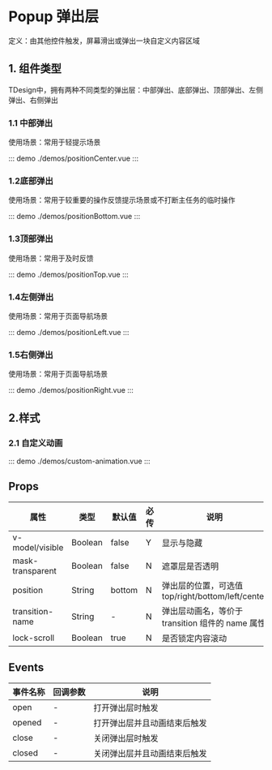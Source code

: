 # Popup 弹出层
定义：由其他控件触发，屏幕滑出或弹出一块自定义内容区域


## 1. 组件类型
TDesign中，拥有两种不同类型的弹出层：中部弹出、底部弹出、顶部弹出、左侧弹出、右侧弹出

###  1.1 中部弹出
使用场景：常用于轻提示场景

::: demo ./demos/positionCenter.vue
:::

###  1.2底部弹出
使用场景：常用于较重要的操作反馈提示场景或不打断主任务的临时操作

::: demo ./demos/positionBottom.vue
:::


###  1.3顶部弹出
使用场景：常用于及时反馈

::: demo ./demos/positionTop.vue
:::

### 1.4左侧弹出
使用场景：常用于页面导航场景

::: demo ./demos/positionLeft.vue
:::

###  1.5右侧弹出
使用场景：常用于页面导航场景

::: demo ./demos/positionRight.vue
:::


## 2.样式

### 2.1 自定义动画

::: demo ./demos/custom-animation.vue
:::

## Props

| 属性             | 类型    | 默认值 | 必传 | 说明                                              |
| ---------------- | ------- | ------ | ---- | ------------------------------------------------- |
| v-model/visible  | Boolean | false  | Y    | 显示与隐藏                                        |
| mask-transparent | Boolean | false  | N    | 遮罩层是否透明                                    |
| position         | String  | bottom | N    | 弹出层的位置，可选值 top/right/bottom/left/center |
| transition-name  | String  | -      | N    | 弹出层动画名，等价于 transition 组件的 name 属性  |
| lock-scroll      | Boolean | true   | N    | 是否锁定内容滚动                                  |

## Events

| 事件名称 | 回调参数 | 说明                         |
| -------- | -------- | ---------------------------- |
| open     | -        | 打开弹出层时触发             |
| opened   | -        | 打开弹出层并且动画结束后触发 |
| close    | -        | 关闭弹出层时触发             |
| closed   | -        | 关闭弹出层并且动画结束后触发 |
